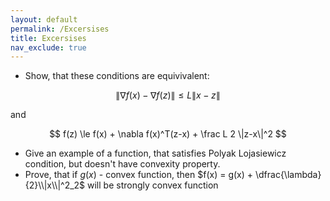 ```yaml
---
layout: default
permalink: /Excersises
title: Excersises
nav_exclude: true
---
```

 
* Show, that these conditions are equivivalent:

$$ \|\nabla f(x) - \nabla f(z)\|\le L\|x-z\| $$

and

$$ f(z) \le f(x) + \nabla f(x)^T(z-x) + \frac L 2 \|z-x\|^2 $$

* Give an example of a function, that satisfies Polyak Lojasiewicz condition, but doesn't have convexity property.
* Prove, that if $g(x)$ - convex function, then $f(x) = g(x) + \dfrac{\lambda}{2}\\|x\\|^2_2$ will be strongly convex function